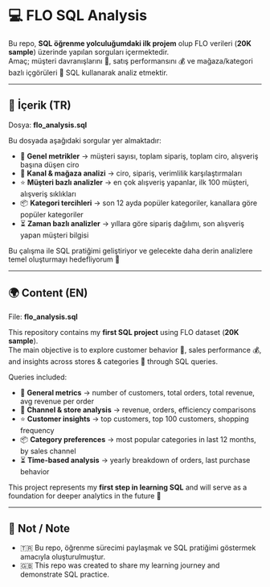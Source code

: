 # 💻 FLO SQL Analysis

Bu repo, **SQL öğrenme yolculuğumdaki ilk projem** olup FLO verileri (**20K sample**) üzerinde yapılan sorguları içermektedir.  
Amaç; müşteri davranışlarını 👥, satış performansını 💰 ve mağaza/kategori bazlı içgörüleri 🏬 SQL kullanarak analiz etmektir.  

---

## 📌 İçerik (TR)
Dosya: **flo_analysis.sql**

Bu dosyada aşağıdaki sorgular yer almaktadır:

- 👥 **Genel metrikler** → müşteri sayısı, toplam sipariş, toplam ciro, alışveriş başına düşen ciro  
- 🛒 **Kanal & mağaza analizi** → ciro, sipariş, verimlilik karşılaştırmaları  
- ⭐ **Müşteri bazlı analizler** → en çok alışveriş yapanlar, ilk 100 müşteri, alışveriş sıklıkları  
- 📦 **Kategori tercihleri** → son 12 ayda popüler kategoriler, kanallara göre popüler kategoriler  
- ⏳ **Zaman bazlı analizler** → yıllara göre sipariş dağılımı, son alışveriş yapan müşteri bilgisi  

Bu çalışma ile SQL pratiğimi geliştiriyor ve gelecekte daha derin analizlere temel oluşturmayı hedefliyorum 🚀  

---

## 🌍 Content (EN)
File: **flo_analysis.sql**

This repository contains my **first SQL project** using FLO dataset (**20K sample**).  
The main objective is to explore customer behavior 👥, sales performance 💰, and insights across stores & categories 🏬 through SQL queries.  

Queries included:
- 👥 **General metrics** → number of customers, total orders, total revenue, avg revenue per order  
- 🛒 **Channel & store analysis** → revenue, orders, efficiency comparisons  
- ⭐ **Customer insights** → top customers, top 100 customers, shopping frequency  
- 📦 **Category preferences** → most popular categories in last 12 months, by sales channel  
- ⏳ **Time-based analysis** → yearly breakdown of orders, last purchase behavior  

This project represents my **first step in learning SQL** and will serve as a foundation for deeper analytics in the future 🚀  

---

## 📖 Not / Note
- 🇹🇷 Bu repo, öğrenme sürecimi paylaşmak ve SQL pratiğimi göstermek amacıyla oluşturulmuştur.  
- 🇬🇧 This repo was created to share my learning journey and demonstrate SQL practice.
